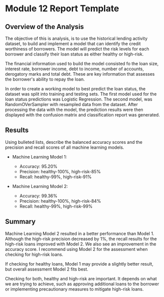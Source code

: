 # Module 12 Report Template

## Overview of the Analysis

The objective of this is analysis, is to use the historical lending activity dataset, to build and implement a model that can identify the credit worthiness of borrowers.  The model will predict the risk levels for each borrower and classify their loan status as either healthy or high-risk.  

The financial information used to build the model consisted fo the loan size, interest rate, borrower income, debt to income, number of accounts, derogatory marks and total debt.  These are key information that assesses the borrower's ability to repay the loan.

In order to create a working model to best predict the loan status, the dataset was split into training and testing sets.  The first model used for the loan status predictions was Logistic Regression.  The second model, was RandomOVerSampler with resampled data from the dataset.  After processing the data with the model, the prediction results were then displayed with the confusion matrix and classification report was generated.  


## Results

Using bulleted lists, describe the balanced accuracy scores and the precision and recall scores of all machine learning models.

* Machine Learning Model 1:
  * Accuracy: 95.20%
  * Precision: healthy-100%, high-risk-85%
  * Recall: healthy-99%, high-risk-91%

* Machine Learning Model 2:
  * Accuracy: 99.36%
  * Precision: healthy-100%, high-risk-84%
  * Recall: healthy-99%, high-risk-99%

## Summary

Machine Learning Model 2 resulted in a better performance than Model 1.  Although the high-risk precision decreased by 1%, the recall results for the high-risk loans improved with Model 2. We also see an improvement in the accuracy score.  I recommend using Model 2 for the assessment when checking for high-risk loans.

If checking for healthy loans, Model 1 may provide a slightly better result, but overall assessment Model 2 fits best.

Checking for both, healthy and high-risk are important.  It depends on what we are trying to achieve, such as approving additional loans to the borrower or implementing precautionary measures to mitigate high-risk loans.  

